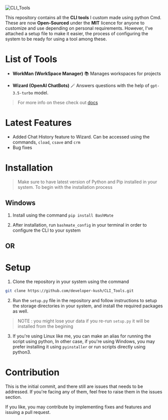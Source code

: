 ![CLI_Tools](./CLI_Tools.png)

This repository contains all the **CLI tools** I custom made using python Cmd. These are now **Open-Sourced** under the **MIT** licence for anyone to customize and use depending on personal requirements. However, I've attached a setup file to make it easier, the process of configuring the system to be ready for using a tool among these.

# List of Tools

- **WorkMan (WorkSpace Manager)** 📚
    Manages workspaces for projects

- **Wizard (OpenAI ChatBots)** 🪄
    Answers questions with the help of `gpt-3.5-turbo` model.

> For more info on these check out [docs](https://github.com/developer-kush/CLI_Tools/tree/main/docs)


# Latest Features

- Added Chat History feature to Wizard.
Can be accessed using the commands, `cload`, `csave` and `crm`
- Bug fixes

# Installation

> Make sure to have latest version of Python and Pip installed in your system. To begin with the installation process

## Windows

1. Install using the command `pip install BashMate`

2. After installation, run `bashmate_config` in your terminal in order to configure the CLI to your system

## OR

# Setup

1. Clone the repository in your system using the command 
```bash
git clone https://github.com/developer-kush/CLI_Tools.git 
```

2. Run the `setup.py` file in the repository and follow instructions to setup the storage  directories in your system, and install the required packages as well.
> NOTE : you might lose your data if you re-run `setup.py` it will be installed from the begining

3. If you're using Linux like me, you can make an alias for running the script using python,
In other case, if you're using Windows, you may prefer installing it using `pyinstaller` or run scripts directly using python3.


# Contribution

This is the initial commit, and there still are issues that needs to be addressed. If you're facing any of them, feel free to raise them in the issues section.

If you like, you may contribute by implementing fixes and features and issuing a pull request.